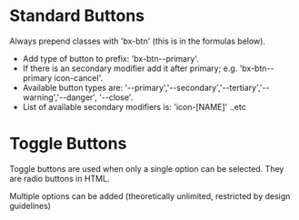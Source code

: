 # Standard Buttons

Always prepend classes with 'bx-btn' (this is <prepend> in the formulas below).
* Add type of button to prefix: 'bx-btn--primary'.
* If there is an secondary modifier add it after primary; e.g. 'bx-btn--primary icon-cancel'.
* Available button types are: '--primary','--secondary','--tertiary','--warning','--danger', '--close'.
* List of available secondary modifiers is:
	'icon-[NAME]'
	..etc

# Toggle Buttons

Toggle buttons are used when only a single option can be selected. They are radio buttons in HTML.

Multiple options can be added (theoretically unlimited, restricted by design guidelines)
